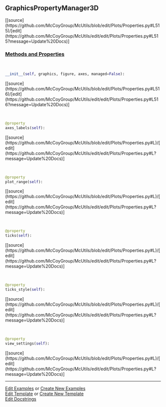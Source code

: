 ## <a id="McUtils.Plots.Properties.GraphicsPropertyManager3D">GraphicsPropertyManager3D</a> 
<div class="docs-source-link" markdown="1">
[[source](https://github.com/McCoyGroup/McUtils/blob/edit/Plots/Properties.py#L515)/[edit](https://github.com/McCoyGroup/McUtils/edit/edit/Plots/Properties.py#L515?message=Update%20Docs)]
</div>



<div class="collapsible-section">
 <div class="collapsible-section collapsible-section-header" markdown="1">
 
### <a class="collapse-link" data-toggle="collapse" href="#methods">Methods and Properties</a> <a class="float-right" data-toggle="collapse" href="#methods"><i class="fa fa-chevron-down"></i></a>

 </div>
 <div class="collapsible-section collapsible-section-body collapse" id="methods" markdown="1">

<a id="McUtils.Plots.Properties.GraphicsPropertyManager3D.__init__" class="docs-object-method">&nbsp;</a> 
```python
__init__(self, graphics, figure, axes, managed=False): 
```
<div class="docs-source-link" markdown="1">
[[source](https://github.com/McCoyGroup/McUtils/blob/edit/Plots/Properties.py#L516)/[edit](https://github.com/McCoyGroup/McUtils/edit/edit/Plots/Properties.py#L516?message=Update%20Docs)]
</div>

<a id="McUtils.Plots.Properties.GraphicsPropertyManager3D.axes_labels" class="docs-object-method">&nbsp;</a> 
```python
@property
axes_labels(self): 
```
<div class="docs-source-link" markdown="1">
[[source](https://github.com/McCoyGroup/McUtils/blob/edit/Plots/Properties.py#L)/[edit](https://github.com/McCoyGroup/McUtils/edit/edit/Plots/Properties.py#L?message=Update%20Docs)]
</div>

<a id="McUtils.Plots.Properties.GraphicsPropertyManager3D.plot_range" class="docs-object-method">&nbsp;</a> 
```python
@property
plot_range(self): 
```
<div class="docs-source-link" markdown="1">
[[source](https://github.com/McCoyGroup/McUtils/blob/edit/Plots/Properties.py#L)/[edit](https://github.com/McCoyGroup/McUtils/edit/edit/Plots/Properties.py#L?message=Update%20Docs)]
</div>

<a id="McUtils.Plots.Properties.GraphicsPropertyManager3D.ticks" class="docs-object-method">&nbsp;</a> 
```python
@property
ticks(self): 
```
<div class="docs-source-link" markdown="1">
[[source](https://github.com/McCoyGroup/McUtils/blob/edit/Plots/Properties.py#L)/[edit](https://github.com/McCoyGroup/McUtils/edit/edit/Plots/Properties.py#L?message=Update%20Docs)]
</div>

<a id="McUtils.Plots.Properties.GraphicsPropertyManager3D.ticks_style" class="docs-object-method">&nbsp;</a> 
```python
@property
ticks_style(self): 
```
<div class="docs-source-link" markdown="1">
[[source](https://github.com/McCoyGroup/McUtils/blob/edit/Plots/Properties.py#L)/[edit](https://github.com/McCoyGroup/McUtils/edit/edit/Plots/Properties.py#L?message=Update%20Docs)]
</div>

<a id="McUtils.Plots.Properties.GraphicsPropertyManager3D.view_settings" class="docs-object-method">&nbsp;</a> 
```python
@property
view_settings(self): 
```
<div class="docs-source-link" markdown="1">
[[source](https://github.com/McCoyGroup/McUtils/blob/edit/Plots/Properties.py#L)/[edit](https://github.com/McCoyGroup/McUtils/edit/edit/Plots/Properties.py#L?message=Update%20Docs)]
</div>

 </div>
</div>




___

[Edit Examples](https://github.com/McCoyGroup/McUtils/edit/gh-pages/ci/examples/McUtils/Plots/Properties/GraphicsPropertyManager3D.md) or 
[Create New Examples](https://github.com/McCoyGroup/McUtils/new/gh-pages/?filename=ci/examples/McUtils/Plots/Properties/GraphicsPropertyManager3D.md) <br/>
[Edit Template](https://github.com/McCoyGroup/McUtils/edit/gh-pages/ci/docs/McUtils/Plots/Properties/GraphicsPropertyManager3D.md) or 
[Create New Template](https://github.com/McCoyGroup/McUtils/new/gh-pages/?filename=ci/docs/templates/McUtils/Plots/Properties/GraphicsPropertyManager3D.md) <br/>
[Edit Docstrings](https://github.com/McCoyGroup/McUtils/edit/edit/Plots/Properties.py#L515?message=Update%20Docs)
